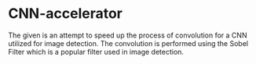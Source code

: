 # CNN-accelerator

The given is an attempt to speed up the process of convolution for a CNN utilized for image detection. The convolution is 
performed using the Sobel Filter which is a popular filter used in image detection.
